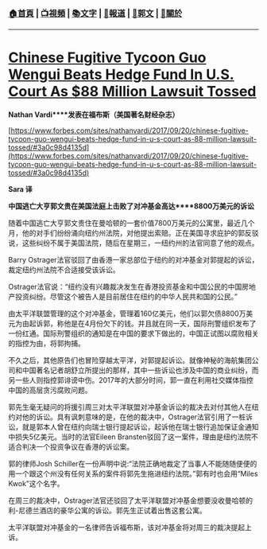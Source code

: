 ###  [:house:首頁](https://github.com/ourhimalayas/home) | [:tv:視頻](https://github.com/ourhimalayas/videos) | [:books:文字](https://github.com/ourhimalayas/txt) | [:newspaper:報道](https://github.com/ourhimalayas/news) | [:eagle:郭文](https://github.com/ourhimalayas/guomedia) | [:pray:關於](https://github.com/ourhimalayas/home/tree/master/about)
---
# [**Chinese Fugitive Tycoon Guo Wengui Beats Hedge Fund In U.S. Court As $88 Million Lawsuit Tossed**](https://www.blogger.com/null)



**Nathan Vardi****发表在福布斯（美国著名财经杂志）**



[https://www.forbes.com/sites/nathanvardi/2017/09/20/chinese-fugitive-tycoon-guo-wengui-beats-hedge-fund-in-u-s-court-as-88-million-lawsuit-tossed/#3a0c98d4135d](https://www.forbes.com/sites/nathanvardi/2017/09/20/chinese-fugitive-tycoon-guo-wengui-beats-hedge-fund-in-u-s-court-as-88-million-lawsuit-tossed/#3a0c98d4135d)



**Sara 译**



**中国逃亡大亨郭文贵在美国法庭上击败了对冲基金高达****8800万美元的诉讼**



随着中国逃亡大亨郭文贵住在曼哈顿的一套价值7800万美元的公寓里，最近几个月，他的对手们纷纷涌向纽约州法院，对他提出索赔。正在美国寻求庇护的郭反驳说，这些纠纷不属于美国法院，随后在星期三，一纽约州的法官同意了他的观点。



Barry Ostrager法官驳回了由香港一家总部位于纽约的对冲基金对郭提起的诉讼，裁定纽约州法院不合适接受该诉讼。



Ostrager法官说：“纽约没有兴趣裁决发生在香港投资基金和中国公民的中国房地产投资纠纷。尽管这个被告人是目前居住在纽约的中华人民共和国的公民。”



由太平洋联盟管理的这个对冲基金，管理着160亿美元，他们以郭欠债8800万美元为由起诉郭，称他是在4月份欠下的钱。并且就在同一天，国际刑警组织发布了一份红通。国际刑警组织的通知是在中国的要求下做出的，中国正试图以腐败相关的指控为由，将郭拘捕。



不久之后，其他原告们也冒险穿越太平洋，对郭提起诉讼。就像神秘的海航集团公司和中国著名记者胡舒立所提出的那样，其中一些诉讼也涉及中国的商业纠纷，而另一些人则指控郭诽谤中伤。2017年的大部分时间，郭一直在利用社交媒体指控中国的高层贪污腐败问题。



郭先生毫无疑问的将援引周三对太平洋联盟对冲基金诉讼的裁决去对付其他人在纽约对他的诉讼。具有讽刺意味的是，在他的裁决中，Ostrager法官引用了一桩诉讼，就是郭本人曾在纽约向瑞士银行提起诉讼，起诉他在瑞士银行追加保证金通知中损失5亿美元。当时的法官Eileen Bransten驳回了这一案件，理由是纽约法院不适合判决一个投资争议在香港的诉讼案。



郭的律师Josh Schiller在一份声明中说:“法院正确地裁定了当事人不能随随便便的用一个跟这个州没有任何关系的案件将郭先生拖进纽约法院。”郭有时也会用“Miles Kwok”这个名字。



在周三的裁决中，Ostrager法官还驳回了太平洋联盟对冲基金想要没收曼哈顿的利-尼德兰酒店的豪华公寓的诉讼。郭先生正试着出售这套公寓。



太平洋联盟对冲基金的一名律师告诉福布斯，该对冲基金将对周三的裁决提起上诉。
<u></u><sub></sub><sup></sup><strike></strike>